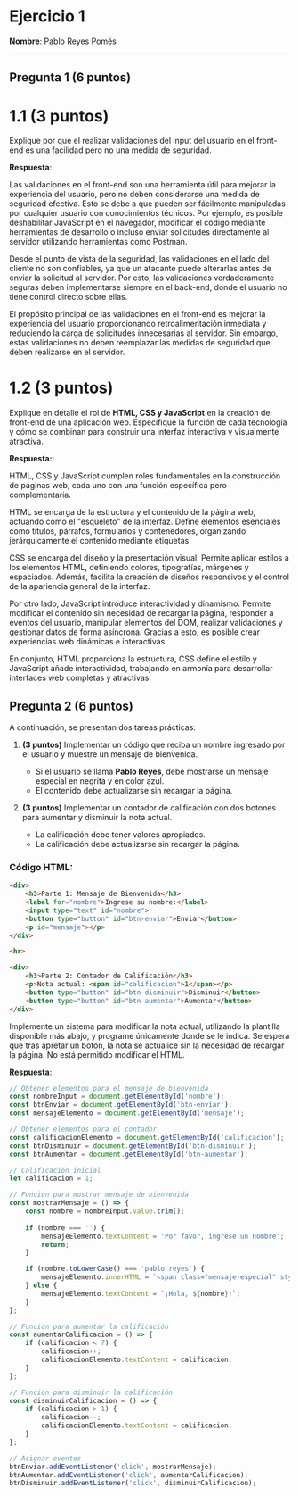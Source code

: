 # Ejercicio 1

**Nombre**: Pablo Reyes Pomés

---

## Pregunta 1 (6 puntos)

# 1.1 (3 puntos)
Explique por que el realizar validaciones del input del usuario en el front-end es una facilidad pero no una medida de seguridad. 

**Respuesta**:

Las validaciones en el front-end son una herramienta útil para mejorar la experiencia del usuario, pero no deben considerarse una
medida de seguridad efectiva. Esto se debe a que pueden ser fácilmente manipuladas por cualquier usuario con conocimientos técnicos.
Por ejemplo, es posible deshabilitar JavaScript en el navegador, modificar el código mediante herramientas de desarrollo o incluso
enviar solicitudes directamente al servidor utilizando herramientas como Postman.

Desde el punto de vista de la seguridad, las validaciones en el lado del cliente no son confiables, ya que un atacante puede
alterarlas antes de enviar la solicitud al servidor. Por esto, las validaciones verdaderamente seguras deben implementarse siempre
en el back-end, donde el usuario no tiene control directo sobre ellas.

El propósito principal de las validaciones en el front-end es mejorar la experiencia del usuario proporcionando retroalimentación
inmediata y reduciendo la carga de solicitudes innecesarias al servidor. Sin embargo, estas validaciones no deben reemplazar las
medidas de seguridad que deben realizarse en el servidor.

# 1.2 (3 puntos)
Explique en detalle el rol de **HTML, CSS y JavaScript** en la creación del front-end de una aplicación web. Especifique la función
de cada tecnología y cómo se combinan para construir una interfaz interactiva y visualmente atractiva.

**Respuesta:**:

HTML, CSS y JavaScript cumplen roles fundamentales en la construcción de páginas web, cada uno con una función específica pero
complementaria.

HTML se encarga de la estructura y el contenido de la página web, actuando como el "esqueleto" de la interfaz. Define elementos
esenciales como títulos, párrafos, formularios y contenedores, organizando jerárquicamente el contenido mediante etiquetas.

CSS se encarga del diseño y la presentación visual. Permite aplicar estilos a los elementos HTML, definiendo colores, tipografías,
márgenes y espaciados. Además, facilita la creación de diseños responsivos y el control de la apariencia general de la interfaz.

Por otro lado, JavaScript introduce interactividad y dinamismo. Permite modificar el contenido sin necesidad de recargar la página,
responder a eventos del usuario, manipular elementos del DOM, realizar validaciones y gestionar datos de forma asíncrona. Gracias a
esto, es posible crear experiencias web dinámicas e interactivas.

En conjunto, HTML proporciona la estructura, CSS define el estilo y JavaScript añade interactividad, trabajando en armonía para
desarrollar interfaces web completas y atractivas.

## Pregunta 2 (6 puntos)
A continuación, se presentan dos tareas prácticas:  

1. **(3 puntos)** Implementar un código que reciba un nombre ingresado por el usuario y muestre un mensaje de bienvenida.  
   - Si el usuario se llama **Pablo Reyes**, debe mostrarse un mensaje especial en negrita y en color azul.  
   - El contenido debe actualizarse sin recargar la página.  

2. **(3 puntos)** Implementar un contador de calificación con dos botones para aumentar y disminuir la nota actual.  
   - La calificación debe tener valores apropiados.  
   - La calificación debe actualizarse sin recargar la página.  

### Código HTML:
```html
<div>
    <h3>Parte 1: Mensaje de Bienvenida</h3>
    <label for="nombre">Ingrese su nombre:</label>
    <input type="text" id="nombre">
    <button type="button" id="btn-enviar">Enviar</button>
    <p id="mensaje"></p>
</div>

<hr>

<div>
    <h3>Parte 2: Contador de Calificación</h3>
    <p>Nota actual: <span id="calificacion">1</span></p>
    <button type="button" id="btn-disminuir">Disminuir</button>
    <button type="button" id="btn-aumentar">Aumentar</button>
</div>
```

Implemente un sistema para modificar la nota actual, utilizando la plantilla disponible más abajo, y programe únicamente
donde se le indica. Se espera que tras apretar un botón, la nota se actualice sin la necesidad de recargar la página. No
está permitido modificar el HTML.

**Respuesta**:
```js
// Obtener elementos para el mensaje de bienvenida
const nombreInput = document.getElementById('nombre');
const btnEnviar = document.getElementById('btn-enviar');
const mensajeElemento = document.getElementById('mensaje');

// Obtener elementos para el contador
const calificacionElemento = document.getElementById('calificacion');
const btnDisminuir = document.getElementById('btn-disminuir');
const btnAumentar = document.getElementById('btn-aumentar');

// Calificación inicial
let calificacion = 1;

// Función para mostrar mensaje de bienvenida
const mostrarMensaje = () => {
    const nombre = nombreInput.value.trim();
    
    if (nombre === '') {
        mensajeElemento.textContent = 'Por favor, ingrese un nombre';
        return;
    }

    if (nombre.toLowerCase() === 'pablo reyes') {
        mensajeElemento.innerHTML = `<span class="mensaje-especial" style="color: blue; font-weight: bold;">¡Bienvenido, ${nombre}!</span>`;
    } else {
        mensajeElemento.textContent = `¡Hola, ${nombre}!`;
    }
};

// Función para aumentar la calificación
const aumentarCalificacion = () => {
    if (calificacion < 7) {
        calificacion++;
        calificacionElemento.textContent = calificacion;
    }
};

// Función para disminuir la calificación
const disminuirCalificacion = () => {
    if (calificacion > 1) {
        calificacion--;
        calificacionElemento.textContent = calificacion;
    }
};

// Asignar eventos
btnEnviar.addEventListener('click', mostrarMensaje);
btnAumentar.addEventListener('click', aumentarCalificacion);
btnDisminuir.addEventListener('click', disminuirCalificacion);

```
